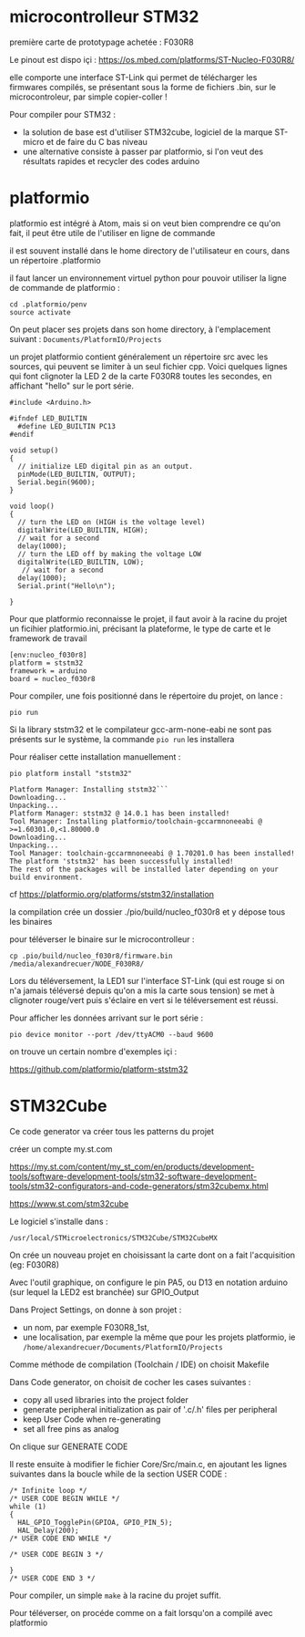 # microcontrolleur STM32

première carte de prototypage achetée : F030R8

Le pinout est dispo içi : https://os.mbed.com/platforms/ST-Nucleo-F030R8/

elle comporte une interface ST-Link qui permet de télécharger les firmwares compilés, se présentant sous la forme de fichiers .bin, sur le microcontroleur, par simple copier-coller !

Pour compiler pour STM32 : 
- la solution de base est d'utiliser STM32cube, logiciel de la marque ST-micro et de faire du C bas niveau
- une alternative consiste à passer par platformio, si l'on veut des résultats rapides et recycler des codes arduino 

# platformio

platformio est intégré à Atom, mais si on veut bien comprendre ce qu'on fait, il peut être utile de l'utiliser en ligne de commande

il est souvent installé dans le home directory de l'utilisateur en cours, dans un répertoire .platformio

il faut lancer un environnement virtuel python pour pouvoir utiliser la ligne de commande de platformio :
```
cd .platformio/penv
source activate
```
On peut placer ses projets dans son home directory, à l'emplacement suivant : `Documents/PlatformIO/Projects` 

un projet platformio contient généralement un répertoire src avec les sources, qui peuvent se limiter à un seul fichier cpp. Voici quelques lignes qui font clignoter la LED 2 de la carte F030R8 toutes les secondes, en affichant "hello" sur le port série. 
```
#include <Arduino.h>

#ifndef LED_BUILTIN
  #define LED_BUILTIN PC13
#endif

void setup()
{
  // initialize LED digital pin as an output.
  pinMode(LED_BUILTIN, OUTPUT);
  Serial.begin(9600);
}

void loop()
{
  // turn the LED on (HIGH is the voltage level)
  digitalWrite(LED_BUILTIN, HIGH);
  // wait for a second
  delay(1000);
  // turn the LED off by making the voltage LOW
  digitalWrite(LED_BUILTIN, LOW);
   // wait for a second
  delay(1000);
  Serial.print("Hello\n");

}
```
Pour que platformio reconnaisse le projet, il faut avoir à la racine du projet un ficihier platformio.ini, précisant la plateforme, le type de carte et le framework de travail 
```
[env:nucleo_f030r8]
platform = ststm32
framework = arduino
board = nucleo_f030r8
```
Pour compiler, une fois positionné dans le répertoire du projet, on lance :
```
pio run
```
Si la library ststm32 et le compilateur gcc-arm-none-eabi ne sont pas présents sur le système, la commande `pio run` les installera

Pour réaliser cette installation manuellement : 
```
pio platform install "ststm32"

Platform Manager: Installing ststm32```
Downloading...
Unpacking...
Platform Manager: ststm32 @ 14.0.1 has been installed!
Tool Manager: Installing platformio/toolchain-gccarmnoneeabi @ >=1.60301.0,<1.80000.0
Downloading...
Unpacking...
Tool Manager: toolchain-gccarmnoneeabi @ 1.70201.0 has been installed!
The platform 'ststm32' has been successfully installed!
The rest of the packages will be installed later depending on your build environment.
```
cf https://platformio.org/platforms/ststm32/installation

la compilation crée un dossier ./pio/build/nucleo_f030r8 et y dépose tous les binaires

pour téléverser le binaire sur le microcontrolleur :

```
cp .pio/build/nucleo_f030r8/firmware.bin /media/alexandrecuer/NODE_F030R8/
```
Lors du téléversement, la LED1 sur l'interface ST-Link (qui est rouge si on n'a jamais téléversé depuis qu'on a mis la carte sous tension) se met à clignoter rouge/vert puis s'éclaire en vert si le téléversement est réussi.

Pour afficher les données arrivant sur le port série :
```
pio device monitor --port /dev/ttyACM0 --baud 9600
```

on trouve un certain nombre d'exemples içi :

https://github.com/platformio/platform-ststm32

# STM32Cube

Ce code generator va créer tous les patterns du projet

créer un compte my.st.com

https://my.st.com/content/my_st_com/en/products/development-tools/software-development-tools/stm32-software-development-tools/stm32-configurators-and-code-generators/stm32cubemx.html

https://www.st.com/stm32cube

Le logiciel s'installe dans : 

```
/usr/local/STMicroelectronics/STM32Cube/STM32CubeMX
```

On crée un nouveau projet en choisissant la carte dont on a fait l'acquisition (eg: F030R8)

Avec l'outil graphique, on configure le pin PA5, ou D13 en notation arduino (sur lequel la LED2 est branchée) sur GPIO_Output

Dans Project Settings, on donne à son projet : 
-  un nom, par exemple F030R8_1st, 
-  une localisation, par exemple la même que pour les projets platformio, ie `/home/alexandrecuer/Documents/PlatformIO/Projects`

Comme méthode de compilation (Toolchain / IDE) on choisit Makefile

Dans Code generator, on choisit de cocher les cases suivantes :
- copy all used libraries into the project folder
- generate peripheral initialization as pair of '.c/.h' files per peripheral
- keep User Code when re-generating
- set all free pins as analog

On clique sur GENERATE CODE

Il reste ensuite à modifier le fichier Core/Src/main.c, en ajoutant les lignes suivantes dans la boucle while de la section USER CODE :

```
/* Infinite loop */
/* USER CODE BEGIN WHILE */
while (1)
{
  HAL_GPIO_TogglePin(GPIOA, GPIO_PIN_5);
  HAL_Delay(200);
/* USER CODE END WHILE */

/* USER CODE BEGIN 3 */

}
/* USER CODE END 3 */
```

Pour compiler, un simple `make` à la racine du projet suffit.

Pour téléverser, on procéde comme on a fait lorsqu'on a compilé avec platformio
